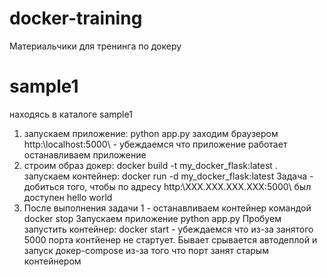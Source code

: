 # docker-training
Материальчики для тренинга по докеру

# sample1
находясь в каталоге sample1 
1) запускаем приложение: python app.py 
   заходим браузером http:\\localhost:5000\ - убеждаемся что приложение работает 
   останавливаем приложение
2) строим образ докер: docker build -t my_docker_flask:latest .
   запускаем контейнер: docker run -d  my_docker_flask:latest
   Задача - добиться того, чтобы по адресу http:\\XXX.XXX.XXX.XXX:5000\ был доступен hello world
3) После выполнения задачи 1 - останавливаем контейнер командой docker stop
   Запускаем приложение python app.py
   Пробуем запустить контейнер: docker start - убеждаемся что из-за занятого 5000 порта контйенер не стартует. Бывает срывается автодеплой и запуск докер-compose из-за того что порт занят старым контейнером
   
   

